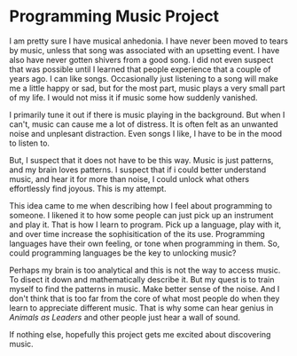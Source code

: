 # Programming Music Project

I am pretty sure I have musical anhedonia. I have never been moved to tears by music, unless that song was associated with an upsetting event. I have also have never gotten shivers from a good song. I did not even suspect that was possible until I learned that people experience that a couple of years ago. I can like songs. Occasionally just listening to a song will make me a little happy or sad, but for the most part, music plays a very small part of my life. I would not miss it if music some how suddenly vanished.

I primarily tune it out if there is music playing in the background. But when I can't, music can cause me a lot of distress. It is often felt as an unwanted noise and unplesant distraction. Even songs I like, I have to be in the mood to listen to.

But, I suspect that it does not have to be this way. Music is just patterns, and my brain loves patterns. I suspect that if i could better understand music, and hear it for more than noise, I could unlock what others effortlessly find joyous. This is my attempt.

This idea came to me when describing how I feel about programming to someone. I likened it to how some people can just pick up an instrument and play it. That is how I learn to program. Pick up a language, play with it, and over time increase the sophisitication of the its use. Programming languages have their own feeling, or tone when programming in them. So, could programming languages be the key to unlocking music?

Perhaps my brain is too analytical and this is not the way to access music. To disect it down and mathematically describe it. But my quest is to train myself to find the patterns in music. Make better sense of the noise. And I don't think that is too far from the core of what most people do when they learn to appreciate different music. That is why some can hear genius in *Animals as Leaders* and other people just hear a wall of sound. 

If nothing else, hopefully this project gets me excited about discovering music.
